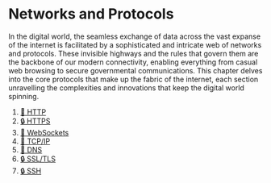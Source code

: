 # Networks and Protocols

In the digital world, the seamless exchange of data across the vast expanse of the internet is facilitated by a sophisticated and intricate web of networks and protocols.
These invisible highways and the rules that govern them are the backbone of our modern connectivity, enabling everything from casual web browsing to secure governmental communications.
This chapter delves into the core protocols that make up the fabric of the internet, each section unravelling the complexities and innovations that keep the digital world spinning.

1. [🔗 HTTP](./networks_protocols/http.md)
2. [🔒 HTTPS](./networks_protocols/https.md)
3. [🔌 WebSockets](./networks_protocols/websockets.md)
4. [📡 TCP/IP](./networks_protocols/tcp_ip.md)
5. [📶 DNS](./networks_protocols/dns.md)
6. [🔒 SSL/TLS](./networks_protocols/ssl_tls.md)
7. [🔒 SSH](./networks_protocols/ssh.md)
